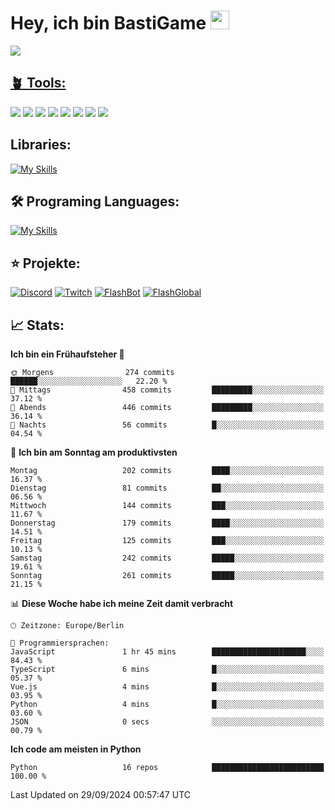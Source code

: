 # Hey, ich bin BastiGame <img src="https://raw.githubusercontent.com/MartinHeinz/MartinHeinz/master/wave.gif" width="30px">

<a href="https://discord.com/users/1018150165489668227"><img src="https://lanyard.cnrad.dev/api/1018150165489668227"><p/>

## 🪴 Tools:
[![](https://skillicons.dev/icons?i=discord)](https://discord.com/ "Discord")
[![](https://skillicons.dev/icons?i=bots)](https://discord.dev/ "Discord Bots")
[![](https://skillicons.dev/icons?i=pycharm)](https://jetbrains.com/pycharm/ "PyCharm")
[![](https://skillicons.dev/icons?i=webstorm)](https://jetbrains.com/webstorm/ "WebStorm")
[![](https://skillicons.dev/icons?i=vscode)](https://vscode.dev/ "VSC")
[![](https://skillicons.dev/icons?i=github)](https://github.com/ "GitHub")
[![](https://skillicons.dev/icons?i=notion)](https://www.notion.so "Notion")
[![](https://skillicons.dev/icons?i=figma)](https://www.figma.com "Figma")


## Libraries:
[![My Skills](https://skillicons.dev/icons?i=fastapi,discordjs,nodejs,npm,redis,sqlite,postgresql)](https://skillicons.dev)

## 🛠️ Programing Languages:
[![My Skills](https://skillicons.dev/icons?i=py,js,ts)](https://skillicons.dev)


## ⭐ Projekte:
[![Discord](https://img.shields.io/badge/Discord-%237289DA.svg?logo=discord&logoColor=white)](https://discord.gg/Hfjv2cCQ)
[![Twitch](https://img.shields.io/badge/Twitch-%239146FF.svg?logo=Twitch&logoColor=white)](https://www.twitch.tv/bastigametv)
[![FlashBot](https://img.shields.io/badge/FlashBot-%ff7e47.svg?logo=wechat&logoColor=white)](https://discord.com/application-directory/1111374314340626433)
[![FlashGlobal](https://img.shields.io/badge/FlashGlobal-%ff7e47.svg?logo=wechat&logoColor=white)](https://discord.com/application-directory/1169681232532099112)

## 📈 Stats:
<!--START_SECTION:waka-->
**Ich bin ein Frühaufsteher 🐤** 

```text
🌞 Morgens                274 commits         ██████░░░░░░░░░░░░░░░░░░░   22.20 % 
🌆 Mittags                458 commits         █████████░░░░░░░░░░░░░░░░   37.12 % 
🌃 Abends                 446 commits         █████████░░░░░░░░░░░░░░░░   36.14 % 
🌙 Nachts                 56 commits          █░░░░░░░░░░░░░░░░░░░░░░░░   04.54 % 
```
📅 **Ich bin am Sonntag am produktivsten** 

```text
Montag                   202 commits         ████░░░░░░░░░░░░░░░░░░░░░   16.37 % 
Dienstag                 81 commits          ██░░░░░░░░░░░░░░░░░░░░░░░   06.56 % 
Mittwoch                 144 commits         ███░░░░░░░░░░░░░░░░░░░░░░   11.67 % 
Donnerstag               179 commits         ████░░░░░░░░░░░░░░░░░░░░░   14.51 % 
Freitag                  125 commits         ███░░░░░░░░░░░░░░░░░░░░░░   10.13 % 
Samstag                  242 commits         █████░░░░░░░░░░░░░░░░░░░░   19.61 % 
Sonntag                  261 commits         █████░░░░░░░░░░░░░░░░░░░░   21.15 % 
```


📊 **Diese Woche habe ich meine Zeit damit verbracht** 

```text
🕑︎ Zeitzone: Europe/Berlin

💬 Programmiersprachen: 
JavaScript               1 hr 45 mins        █████████████████████░░░░   84.43 % 
TypeScript               6 mins              █░░░░░░░░░░░░░░░░░░░░░░░░   05.37 % 
Vue.js                   4 mins              █░░░░░░░░░░░░░░░░░░░░░░░░   03.95 % 
Python                   4 mins              █░░░░░░░░░░░░░░░░░░░░░░░░   03.60 % 
JSON                     0 secs              ░░░░░░░░░░░░░░░░░░░░░░░░░   00.79 % 
```

**Ich code am meisten in Python** 

```text
Python                   16 repos            █████████████████████████   100.00 % 
```




 Last Updated on 29/09/2024 00:57:47 UTC
<!--END_SECTION:waka-->
